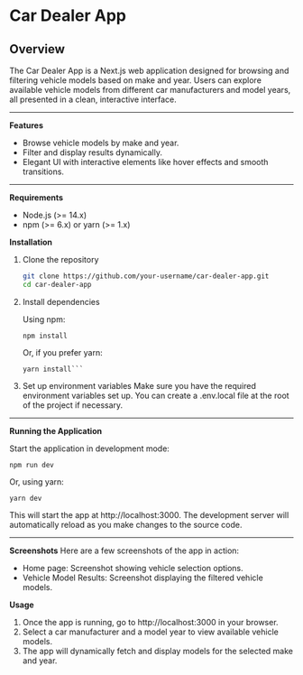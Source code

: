 # Car Dealer App

## Overview

The Car Dealer App is a Next.js web application designed for browsing and filtering vehicle models based on make and year. Users can explore available vehicle models from different car manufacturers and model years, all presented in a clean, interactive interface.

---

**Features**

- Browse vehicle models by make and year.
- Filter and display results dynamically.
- Elegant UI with interactive elements like hover effects and smooth transitions.

---

**Requirements**

- Node.js (>= 14.x)
- npm (>= 6.x) or yarn (>= 1.x)

**Installation**

1. Clone the repository

   ```bash
   git clone https://github.com/your-username/car-dealer-app.git
   cd car-dealer-app
   ```

2. Install dependencies

   Using npm:

   ```
   npm install
   ```

   Or, if you prefer yarn:

   ````
   yarn install```
   ````

3. Set up environment variables
   Make sure you have the required environment variables set up. You can create a .env.local file at the root of the project if necessary.

---

**Running the Application**

Start the application in development mode:

```
npm run dev
```

Or, using yarn:

```
yarn dev
```

This will start the app at http://localhost:3000. The development
server will automatically reload as you make changes to the source code.

---

**Screenshots**
Here are a few screenshots of the app in action:

- Home page: Screenshot showing vehicle selection options.
- Vehicle Model Results: Screenshot displaying the filtered vehicle models.

**Usage**

1. Once the app is running, go to http://localhost:3000 in your browser.
2. Select a car manufacturer and a model year to view available vehicle models.
3. The app will dynamically fetch and display models for the selected make and year.
